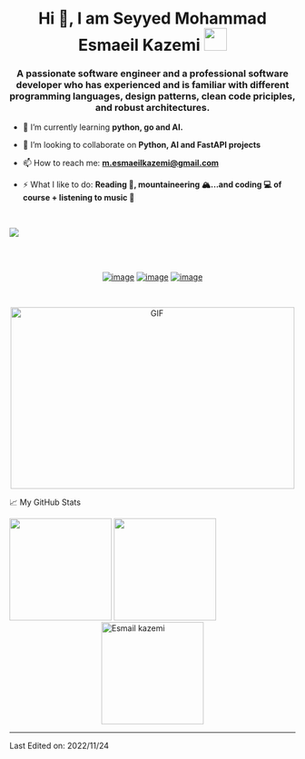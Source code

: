 <!--
**seyyedaliayati/seyyedaliayati** is a ✨ _special_ ✨ repository because its `README.md` (this file) appears on your GitHub profile.

Here are some ideas to get you started:
### Hi there 👋
- 🔭 I’m currently working on ...
- 🌱 I’m currently learning ...
- 👯 I’m looking to collaborate on ...
- 🤔 I’m looking for help with ...
- 💬 Ask me about ...
- 📫 How to reach me: ...
- 😄 Pronouns: ...
- ⚡ Fun fact: ...
-->

<h1 align="center">Hi 👋, I am Seyyed Mohammad Esmaeil Kazemi <img height="40" src="https://emoji.gg/assets/emoji/7333-parrotdance.gif"></h1>
<h3 align="center">A passionate software engineer and a professional software developer who has experienced and is familiar with different programming languages, design patterns, clean code priciples, and robust architectures.</h3>

<!-- - 🔭 I’m currently working on my **Python Course** -->

- 🌱 I’m currently learning **python, go and AI.**

- 👯 I’m looking to collaborate on **Python, AI and FastAPI projects**

- 📫 How to reach me: **m.esmaeilkazemi@gmail.com**

- ⚡ What I like to do: **Reading 📖, mountaineering 🏔...and coding 💻 of course + listening to music 🎵**

<br />

![](https://visitor-badge.glitch.me/badge?page_id=eskazemi)

<br />
<br />

<div align="center">

[![image](https://img.shields.io/badge/LinkedIn-0077B5?style=for-the-badge&logo=linkedin&logoColor=white)](https://www.linkedin.com/in/eskazemi/)
[![image](https://img.shields.io/badge/Instagram-E4405F?style=for-the-badge&logo=instagram&logoColor=white)](https://www.instagram.com/mr.eskazemi/)
[![image](https://img.shields.io/badge/Gmail-D14836?style=for-the-badge&logo=gmail&logoColor=white)](mailto:m.esmaeilkazemi@gmail.com)
  
</div>  
<br />

<p align= "center">
<img alt="GIF" src="https://github.com/abhisheknaiidu/abhisheknaiidu/blob/master/code.gif?raw=true" width="500" height="320" />
</p>

📈 My GitHub Stats
<div class="flex items-center justify-center">
  <img height= "180" src="https://github-readme-stats.vercel.app/api?username=eskazemi&theme=gotham&show_icons=true&include_all_commits=true" />
  <img height= "180"  src="https://github-readme-stats.vercel.app/api/top-langs/?username=eskazemi&theme=react&layout=compact" />
</div>

<div style="display:flex; justify-content:center; align-items:center;">
  <img height="180" src="https://github-readme-streak-stats.herokuapp.com/?user=eskazemi&theme=tokyonight" alt="Esmail kazemi" />
</div>

------

Last Edited on: 2022/11/24
